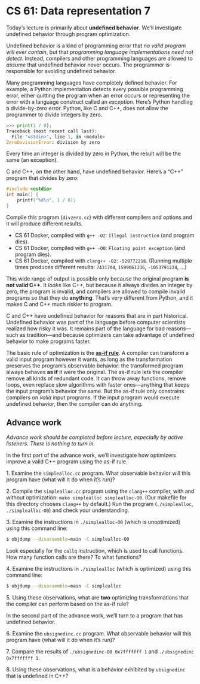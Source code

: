 CS 61: Data representation 7
============================

Today’s lecture is primarily about **undefined behavior**. We’ll investigate
undefined behavior through program optimization.

Undefined behavior is a kind of programming error that *no valid program will
ever contain*, but that *programming language implementations need not
detect*. Instead, compilers and other programming languages are allowed to
*assume* that undefined behavior never occurs. The programmer is responsible
for avoiding undefined behavior.

Many programming languages have completely defined behavior. For example, a
Python implementation detects every possible programming error, either
quitting the program when an error occurs or representing the error with a
language construct called an *exception*. Here’s Python handling a
divide-by-zero error. Python, like C and C++, does not allow the programmer to
divide integers by zero.

```python
>>> print(1 / 0);
Traceback (most recent call last):
  File "<stdin>", line 1, in <module>
ZeroDivisionError: division by zero
```

Every time an integer is divided by zero in Python, the result will be the
same (an exception).

C and C++, on the other hand, have undefined behavior. Here’s a “C++” program
that divides by zero:

```c++
#include <cstdio>
int main() {
    printf("%d\n", 1 / 0);
}
```

Compile this program (`divzero.cc`) with different compilers and options and
it will produce different results.

* CS 61 Docker, compiled with `g++ -O2`: `Illegal instruction` (and program dies).
* CS 61 Docker, compiled with `g++ -O0`: `Floating point exception` (and program dies).
* CS 61 Docker, compiled with `clang++ -O2`: `-529772216`. (Running multiple
  times produces different results: `7431704`, `1599061336`, `-1053791224`, …)

This wide range of output is possible only because the original program **is
not valid C++**. It *looks* like C++, but because it always divides an integer
by zero, the program is invalid, and compilers are allowed to compile invalid
programs so that they do **anything**. That’s very different from Python, and it
makes C and C++ much riskier to program.

C and C++ have undefined behavior for reasons that are in part historical.
Undefined behavior was part of the language before computer scientists
realized how risky it was. It remains part of the language for bad
reasons—such as tradition—and because optimizers can take advantage of
undefined behavior to make programs faster.

The basic rule of optimization is the [**as-if
rule**](https://en.wikipedia.org/wiki/As-if_rule). A compiler can transform a
valid input program however it wants, as long as the transformation preserves
the program’s observable behavior: the transformed program always behaves **as
if** it were the original. The as-if rule lets the compiler remove all kinds
of redundant code. It can throw away functions, remove loops, even replace
slow algorithms with faster ones—anything that keeps the input program’s
behavior the same. But the as-if rule only constrains compilers on *valid*
input programs. If the input program would execute undefined behavior, then
the compiler can do anything.

Advance work
------------

*Advance work should be completed before lecture, especially by active
listeners. There is nothing to turn in.*

In the first part of the advance work, we’ll investigate how optimizers
improve a valid C++ program using the as-if rule.

1\. Examine the `simplealloc.cc` program. What observable behavior will this
program have (what will it do when it’s run)?

2\. Compile the `simplealloc.cc` program using the `clang++` compiler, with
and without optimization: `make simplealloc simplealloc-O0`. (Our makefile for
this directory chooses `clang++` by default.) Run the program
\(`./simplealloc`, `./simplealloc-O0`) and check your understanding.

3\. Examine the instructions in `./simplealloc-O0` (which is
unoptimized) using this command line:

```sh
$ objdump --disassemble=main -C simplealloc-O0
```

Look especially for the `callq` instruction, which is used to call
functions. How many function calls are there? To what functions?

4\. Examine the instructions in `./simplealloc` (which is optimized)
using this command line:

```sh
$ objdump --disassemble=main -C simplealloc
```

5\. Using these observations, what are **two** optimizing transformations that
the compiler can perform based on the as-if rule?

In the second part of the advance work, we’ll turn to a program that has
undefined behavior.

6\. Examine the `ubsignedinc.cc` program. What observable behavior will this
program have (what will it do when it’s run)?

7\. Compare the results of `./ubsignedinc-O0 0x7fffffff 1` and `./ubsignedinc
0x7fffffff 1`.

8\. Using these observations, what is a behavior exhibited by `ubsignedinc`
that is undefined in C++?
